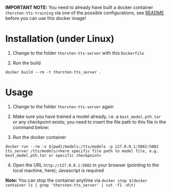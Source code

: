 **IMPORTANT NOTE:** You need to already have built a docker container `thorsten-tts-training` via one of the possible configurations, see [README](https://github.com/repodiac/tit-for-tat/tree/master/thorsten-TTS/README.md) before you can use this docker image!

# Installation (under Linux)

1. Change to the folder `thorsten-tts-server` with this `Dockerfile`

2. Run the build

```
docker build --rm -t thorsten-tts_server .
```

# Usage

1. Change to the folder `thorsten-tts-server` again

2. Make sure you have trained a model already, i.e. a `best_model.pth.tar` or any checkpoint exists; you need to insert the file path to this file in the command below:

3. Run the docker container

```
docker run --rm -v $(pwd)/models:/tts/models -p 127.0.0.1:5002:5002 tts_server /tts/models/<here specific file path to model file, e.g. best_model.pth.tar or specific checkpoint>
```

4. Open the URL `http://127.0.0.1:5002` in your browser (pointing to the local machine, here); Javascript is required

**Note:** You can stop the container anytime via `docker stop $(docker container ls | grep 'thorsten-tts_server' | cut -f1 -d\t)`
